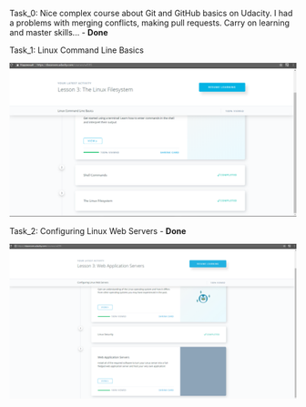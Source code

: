 Task_0: Nice complex course about Git and GitHub basics on Udacity. I had a problems with merging conflicts, making pull requests.
Carry on learning and master skills... - **Done** 

Task_1: Linux Command Line Basics 

![Task_1.1](Task_1/Images/Course_1.png)


Task_2: Configuring Linux Web Servers - **Done**

![Task_1.2](Task_1/Images/Course_2.png)
